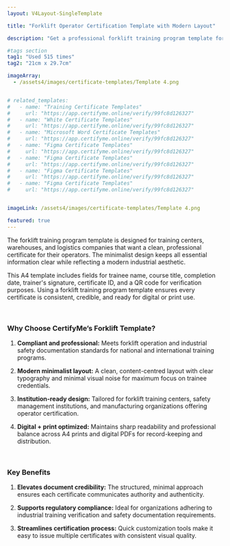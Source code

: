 ```yaml
---
layout: V4Layout-SingleTemplate

title: "Forklift Operator Certification Template with Modern Layout"

description: "Get a professional forklift training program template for operator certification. Customize, issue, and verify certificates easily with CertifyMe. Designed for clarity and authenticity, it’s ideal for institutions issuing industrial certification documents."

#tags section
tag1: "Used 515 times"
tag2: "21cm x 29.7cm"

imageArray:
  - /assets4/images/certificate-templates/Template 4.png


# related_templates:
#   - name: "Training Certificate Templates"
#     url: "https://app.certifyme.online/verify/99fc8d126327"
#   - name: "White Certificate Templates"
#     url: "https://app.certifyme.online/verify/99fc8d126327"
#   - name: "Microsoft Word Certificate Templates"
#     url: "https://app.certifyme.online/verify/99fc8d126327"
#   - name: "Figma Certificate Templates"
#     url: "https://app.certifyme.online/verify/99fc8d126327"  
#   - name: "Figma Certificate Templates"
#     url: "https://app.certifyme.online/verify/99fc8d126327"  
#   - name: "Figma Certificate Templates"
#     url: "https://app.certifyme.online/verify/99fc8d126327"  
#   - name: "Figma Certificate Templates"
#     url: "https://app.certifyme.online/verify/99fc8d126327"        


imageLink: /assets4/images/certificate-templates/Template 4.png

featured: true
---
```


The forklift training program template is designed for training centers, warehouses, and logistics companies that want a clean, professional certificate for their operators. The minimalist design keeps all essential information clear while reflecting a modern industrial aesthetic.

This A4 template includes fields for trainee name, course title, completion date, trainer's signature, certificate ID, and a QR code for verification purposes. Using a forklift training program template ensures every certificate is consistent, credible, and ready for digital or print use.

<br>

### Why Choose CertifyMe’s Forklift Template?

1. **Compliant and professional:** Meets forklift operation and industrial safety documentation standards for national and international training programs.

1. **Modern minimalist layout:** A clean, content-centred layout with clear typography and minimal visual noise for maximum focus on trainee credentials.

1. **Institution-ready design:** Tailored for forklift training centers, safety management institutions, and manufacturing organizations offering operator certification.

1. **Digital + print optimized:** Maintains sharp readability and professional balance across A4 prints and digital PDFs for record-keeping and distribution.

<br>

### Key Benefits

1. **Elevates document credibility:** The structured, minimal approach ensures each certificate communicates authority and authenticity.

1. **Supports regulatory compliance:** Ideal for organizations adhering to industrial training verification and safety documentation requirements.

1. **Streamlines certification process:** Quick customization tools make it easy to issue multiple certificates with consistent visual quality.

